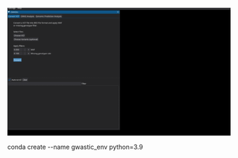 ![](https://github.com/snowformatics/gwastic_desktop/blob/master/gwastic/images/screenshots.gif)

conda create --name gwastic_env python=3.9

